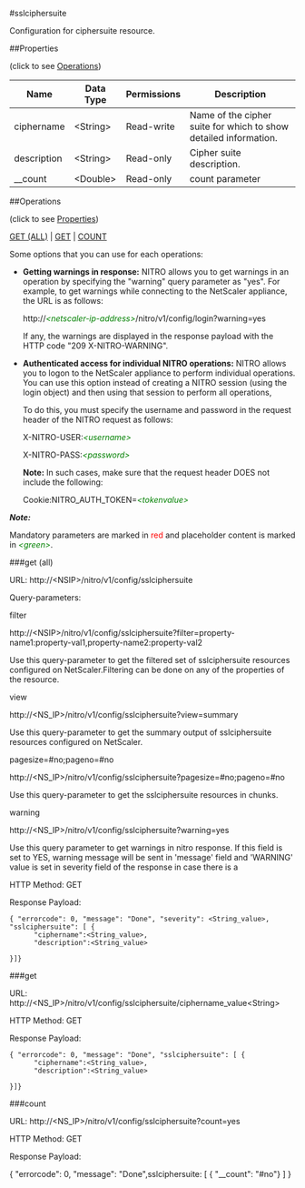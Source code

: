 #sslciphersuite

Configuration for ciphersuite resource.


##Properties 
<span>(click to see [Operations](#operations))</span>


<table><thead><tr><th>Name</th><th> Data Type</th><th> Permissions</th><th>Description</th></tr></thead><tbody><tr><td>ciphername</td><td>&lt;String></td><td>Read-write</td><td>Name of the cipher suite for which to show detailed information.</td><tr><tr><td>description</td><td>&lt;String></td><td>Read-only</td><td>Cipher suite description.</td><tr><tr><td>__count</td><td>&lt;Double></td><td>Read-only</td><td>count parameter</td><tr></tbody></table>
##Operations 
<span>(click to see [Properties](#properties))</span>


[GET (ALL)](#get-(all)) | [GET](#get) | [COUNT](#count)


Some options that you can use for each operations:
<ul><li><p><b>Getting warnings in response:</b> NITRO allows you to get warnings in an operation by specifying the "warning" query parameter as "yes". For example, to get warnings while connecting to the NetScaler appliance, the URL is as follows:</p><p>http://<span style="color:green;font-style:italic;">&lt;netscaler-ip-address&gt;</span>/nitro/v1/config/login?warning=yes</p><p>If any, the warnings are displayed in the response payload with the HTTP code "209 X-NITRO-WARNING".</p></li><li><p><b>Authenticated access for individual NITRO operations:</b> NITRO allows you to logon to the NetScaler appliance to perform individual operations. You can use this option instead of creating a NITRO session (using the login object) and then using that session to perform all operations,</p><p>To do this, you must specify the username and password in the request header of the NITRO request as follows:</p><p>X-NITRO-USER:<span style="color:green;font-style:italic;">&lt;username&gt;</span></p><p>X-NITRO-PASS:<span style="color:green;font-style:italic;">&lt;password&gt;</span></p><p><b>Note:</b> In such cases, make sure that the request header DOES not include the following:</p><p>Cookie:NITRO_AUTH_TOKEN=<span style="color:green;font-style:italic;">&lt;tokenvalue&gt;</span></p></li></ul>



***Note:*** 
Mandatory parameters are marked in <span style="color:#FF0000;">red</span> and placeholder content is marked in <span style="color:green;font-style:italic">&lt;green&gt;</span>.

###get (all)



URL: http://&lt;NSIP&gt;/nitro/v1/config/sslciphersuite
Query-parameters:
filter
http://&lt;NSIP&gt;/nitro/v1/config/sslciphersuite?filter=property-name1:property-val1,property-name2:property-val2
Use this query-parameter to get the filtered set of sslciphersuite resources configured on NetScaler.Filtering can be done on any of the properties of the resource.


view
http://&lt;NS_IP&gt;/nitro/v1/config/sslciphersuite?view=summary
Use this query-parameter to get the summary output of sslciphersuite resources configured on NetScaler.


pagesize=#no;pageno=#no
http://&lt;NS_IP&gt;/nitro/v1/config/sslciphersuite?pagesize=#no;pageno=#no
Use this query-parameter to get the sslciphersuite resources in chunks.


warning
http://&lt;NS_IP&gt;/nitro/v1/config/sslciphersuite?warning=yes
Use this query parameter to get warnings in nitro response. If this field is set to YES, warning message will be sent in 'message' field and 'WARNING' value is set in severity field of the response in case there is a



HTTP Method: GET
Response Payload: ```{ "errorcode": 0, "message": "Done", "severity": <String_value>, "sslciphersuite": [ {      "ciphername":<String_value>,      "description":<String_value>}]}```



###get



URL: http://&lt;NS_IP&gt;/nitro/v1/config/sslciphersuite/ciphername_value&lt;String&gt;
HTTP Method: GET
Response Payload: ```{ "errorcode": 0, "message": "Done", "sslciphersuite": [ {      "ciphername":<String_value>,      "description":<String_value>}]}```



###count



URL: http://&lt;NS_IP&gt;/nitro/v1/config/sslciphersuite?count=yes
HTTP Method: GET
Response Payload: 
{ "errorcode": 0, "message": "Done",sslciphersuite: [ { "__count": "#no"} ] }


